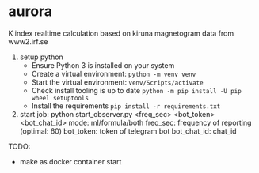 # aurora

K index realtime calculation based on kiruna magnetogram data from www2.irf.se

1. setup python
   - Ensure Python 3 is installed on your system
   - Create a virtual environment: `python -m venv venv`
   - Start the virtual environment: `venv/Scripts/activate`
   - Check install tooling is up to date `python -m pip install -U pip wheel setuptools`
   - Install the requirements `pip install -r requirements.txt`
2. start job:
   python start_observer.py <mode> <freq_sec> <bot_token> <bot_chat_id>
   mode: ml/formula/both freq_sec: frequency of reporting (optimal: 60)
   bot_token: token of telegram bot bot_chat_id: chat_id

TODO:

- make as docker container start 

